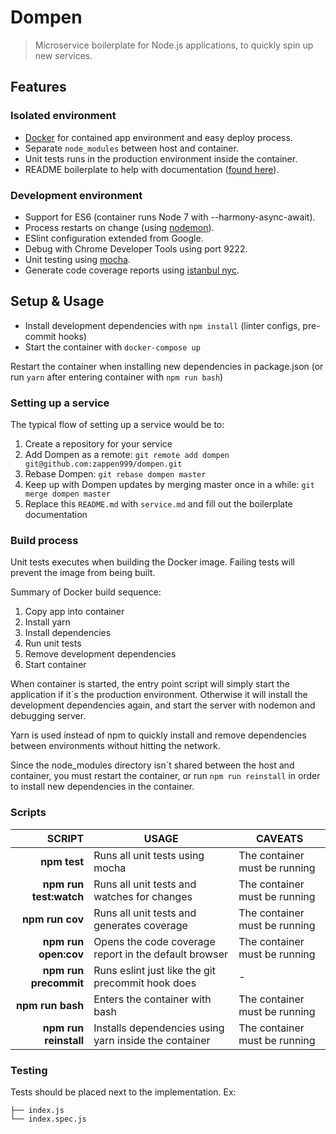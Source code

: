# Dompen
> Microservice boilerplate for Node.js applications, to quickly spin up
> new services.

## Features
### Isolated environment
* [Docker](https://www.docker.com/) for contained app environment and easy deploy process.
* Separate `node_modules` between host and container.
* Unit tests runs in the production environment inside the container.
* README boilerplate to help with documentation ([found here](service.md)).

### Development environment
* Support for ES6 (container runs Node 7 with --harmony-async-await).
* Process restarts on change (using [nodemon](https://github.com/remy/nodemon)).
* ESlint configuration extended from Google.
* Debug with Chrome Developer Tools using port 9222.
* Unit testing using [mocha](https://github.com/mochajs/mocha).
* Generate code coverage reports using [istanbul nyc](https://github.com/istanbuljs/nyc).

## Setup & Usage
* Install development dependencies with `npm install` (linter configs, pre-commit hooks)
* Start the container with `docker-compose up`

Restart the container when installing new dependencies in package.json
(or run `yarn` after entering container with `npm run bash`)

### Setting up a service
The typical flow of setting up a service would be to:
1. Create a repository for your service
2. Add Dompen as a remote: `git remote add dompen git@github.com:zappen999/dompen.git`
3. Rebase Dompen: `git rebase dompen master`
4. Keep up with Dompen updates by merging master once in a while: `git merge dompen master`
5. Replace this `README.md` with `service.md` and fill out the boilerplate documentation

### Build process
Unit tests executes when building the Docker image. Failing tests will prevent
the image from being built.

Summary of Docker build sequence:
1. Copy app into container
2. Install yarn
3. Install dependencies
4. Run unit tests
5. Remove development dependencies
6. Start container

When container is started, the entry point script will simply start the
application if it´s the production environment. Otherwise it will install
the development dependencies again, and start the server with nodemon and
debugging server.

Yarn is used instead of npm to quickly install and remove dependencies between
environments without hitting the network.

Since the node_modules directory isn´t shared between the host and container,
you must restart the container, or run `npm run reinstall` in order to install
new dependencies in the container.

### Scripts
| **SCRIPT**            | **USAGE**                                           | **CAVEATS**
|----------------------:|-----------------------------------------------------|-------------
|**npm test**           |Runs all unit tests using mocha                      |The container must be running
|**npm run test:watch** |Runs all unit tests and watches for changes          |The container must be running
|**npm run cov**        |Runs all unit tests and generates coverage           |The container must be running
|**npm run open:cov**   |Opens the code coverage report in the default browser|The container must be running
|**npm run precommit**  |Runs eslint just like the git precommit hook does    |-
|**npm run bash**       |Enters the container with bash                       |The container must be running
|**npm run reinstall**  |Installs dependencies using yarn inside the container|The container must be running

### Testing
Tests should be placed next to the implementation. Ex:
```
├── index.js
└── index.spec.js
```
